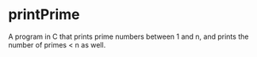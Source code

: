 # printPrime
A program in C that prints prime numbers between 1 and n, and prints the number of primes &lt; n as well.
